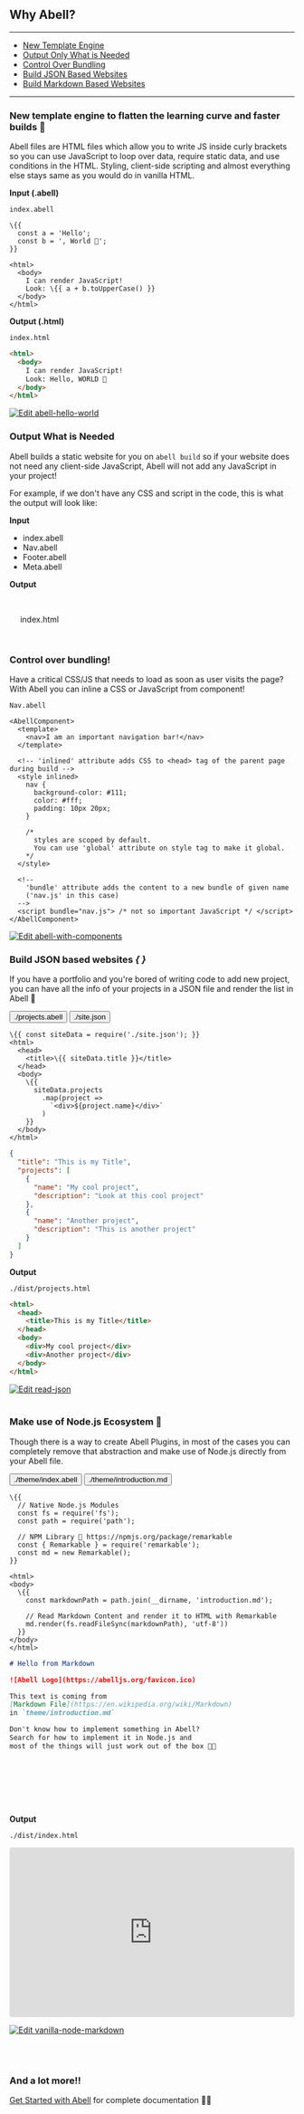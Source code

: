 ## Why Abell?

---
- [New Template Engine](#new-template-engine-to-flatten-the-learning-curve-and-faster-builds-💅)
- [Output Only What is Needed](#output-what-is-needed)
- [Control Over Bundling](#control-over-bundling)
- [Build JSON Based Websites](#build-json-based-websites--)
- [Build Markdown Based Websites](#build-markdown-based-websites-📖)
---

### New template engine to flatten the learning curve and faster builds 💅

Abell files are HTML files which allow you to write JS inside curly brackets so you can use JavaScript to loop over data, require static data, and use conditions in the HTML. Styling, client-side scripting and almost everything else stays same as you would do in vanilla HTML.



<div class="row row-responsive">
<div class="col">

**Input (.abell)**

`index.abell`
```abell
\{{ 
  const a = 'Hello';
  const b = ', World 🌻';
}}

<html>
  <body>
    I can render JavaScript! 
    Look: \{{ a + b.toUpperCase() }}
  </body>
</html>
```
</div>
<div class="col">

**Output (.html)**

`index.html`
```html
<html>
  <body>
    I can render JavaScript! 
    Look: Hello, WORLD 🌻
  </body>
</html>
```

[![Edit abell-hello-world](https://codesandbox.io/static/img/play-codesandbox.svg)](https://codesandbox.io/s/abell-hello-world-zit90?fontsize=14&hidenavigation=1&module=%2Fsrc%2Findex.abell&theme=dark)

</div>
</div>

### Output What is Needed

Abell builds a static website for you on `abell build` so if your website does not need any client-side JavaScript, Abell will not add any JavaScript in your project!

For example, if we don't have any CSS and script in the code, this is what the output will look like: 

<div class="row">
<div class="abell-li" style="flex:2">

**Input**


- index.abell
- Nav.abell 
- Footer.abell 
- Meta.abell

</div>
<div style="flex:3;">

**Output**

<div style="padding: 30px 0px">
<img src="https://www.w3.org/html/logo/downloads/HTML5_Badge_512.png" width="15"/> index.html

</div>

</div>
</div>

### Control over bundling!

Have a critical CSS/JS that needs to load as soon as user visits the page? With Abell you can inline a CSS or JavaScript from component!

`Nav.abell`
```abell
<AbellComponent>
  <template>
    <nav>I am an important navigation bar!</nav>
  </template>

  <!-- 'inlined' attribute adds CSS to <head> tag of the parent page during build -->
  <style inlined>
    nav {
      background-color: #111;
      color: #fff;
      padding: 10px 20px;
    }

    /*
      styles are scoped by default.
      You can use 'global' attribute on style tag to make it global.
    */
  </style>

  <!-- 
    'bundle' attribute adds the content to a new bundle of given name 
    ('nav.js' in this case) 
  -->
  <script bundle="nav.js"> /* not so important JavaScript */ </script>
</AbellComponent>
```

[![Edit abell-with-components](https://codesandbox.io/static/img/play-codesandbox.svg)](https://codesandbox.io/s/abell-with-components-7u32b?fontsize=14&hidenavigation=1&module=%2Fsrc%2Findex.abell&theme=dark)

### Build JSON based websites *{ }*

If you have a portfolio and you're bored of writing code to add new project, you can have all the info of your projects in a JSON file and render the list in Abell 🥳

<div class="row">
<div class="col">
  <div class="tabbed-editor">
  <div class="menu">
    <button class="active" data-editorid="build-json-projects">./projects.abell</button>
    <button data-editorid="build-json-site">./site.json</button>
  </div>
  <div class="tabs">
  <div class="active-tab" id="build-json-projects">

```abell
\{{ const siteData = require('./site.json'); }}
<html>
  <head>
    <title>\{{ siteData.title }}</title>
  </head>
  <body>
    \{{
      siteData.projects
        .map(project => 
          `<div>${project.name}</div>`
        )
    }}
  </body>
</html>
```

  </div>
  <div id="build-json-site">

```json
{
  "title": "This is my Title",
  "projects": [
    {
      "name": "My cool project",
      "description": "Look at this cool project"
    },
    {
      "name": "Another project",
      "description": "This is another project"
    }
  ]
}

```

  </div>
  </div>
  </div>
</div>
<div class="col">

**Output**

`./dist/projects.html`
```html
<html>
  <head>
    <title>This is my Title</title>
  </head>
  <body>
    <div>My cool project</div>
    <div>Another project</div>
  </body>
</html>
```

</div>
</div>

[![Edit read-json](https://codesandbox.io/static/img/play-codesandbox.svg)](https://codesandbox.io/s/read-json-obfmw?fontsize=14&hidenavigation=1&module=%2Fsrc%2Findex.abell&theme=dark)
<br/><br/>

### Make use of Node.js Ecosystem 📖

Though there is a way to create Abell Plugins, in most of the cases you can completely remove that abstraction and make use of Node.js directly from your Abell file. 


<div class="row">
<div style="flex: 2" class="col">
  <div class="tabbed-editor">
  <div class="menu">
    <button class="active" data-editorid="node-ecosystem-index">./theme/index.abell</button>
    <button data-editorid="node-ecosystem-introduction">./theme/introduction.md</button>
  </div>
  <div class="tabs">
  <div class="active-tab" id="node-ecosystem-index">

```abell
\{{
  // Native Node.js Modules
  const fs = require('fs');
  const path = require('path');

  // NPM Library 🤯 https://npmjs.org/package/remarkable
  const { Remarkable } = require('remarkable');
  const md = new Remarkable();
}}

<html>
<body>
  \{{
    const markdownPath = path.join(__dirname, 'introduction.md');

    // Read Markdown Content and render it to HTML with Remarkable
    md.render(fs.readFileSync(markdownPath), 'utf-8'))
  }}
</body>
</html>
```

  </div>
  <div id="node-ecosystem-introduction">

```md
# Hello from Markdown

![Abell Logo](https://abelljs.org/favicon.ico)

This text is coming from 
[Markdown File](https://en.wikipedia.org/wiki/Markdown) 
in `theme/introduction.md`

Don't know how to implement something in Abell? 
Search for how to implement it in Node.js and 
most of the things will just work out of the box 🕺🏻









```

  </div>
  </div>
  </div>
</div>
<div class="col">

**Output**

`./dist/index.html`
<iframe src="https://tnwx7.sse.codesandbox.io/"
  loading="lazy"
  style="width:100%; height:300px; border:0; border-radius: 4px; overflow:hidden;background-color: #fff;"
  title="vanilla-node-markdown"
  allow="accelerometer; ambient-light-sensor; camera; encrypted-media; geolocation; gyroscope; hid; microphone; midi; payment; usb; vr; xr-spatial-tracking"
  sandbox="allow-forms allow-modals allow-popups allow-presentation allow-same-origin allow-scripts"
></iframe>


[![Edit vanilla-node-markdown](https://codesandbox.io/static/img/play-codesandbox.svg)](https://codesandbox.io/s/vanilla-node-markdown-tnwx7?fontsize=14&hidenavigation=1&theme=dark)

</div>
</div>



<br/><br/>

### And a lot more!!

[Get Started with Abell](getting-started/) for complete documentation 🐨🎉

<br/><br/>

